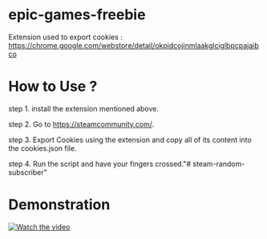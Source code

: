 # epic-games-freebie
Extension used to export cookies : https://chrome.google.com/webstore/detail/okpidcojinmlaakglciglbpcpajaibco

# How to Use ?
step 1. install the extension mentioned above.

step 2. Go to https://steamcommunity.com/. 

step 3. Export Cookies using the extension and copy all of its content into the cookies.json file.

step 4. Run the script and have your fingers crossed."# steam-random-subscriber" 

# Demonstration 

[![Watch the video](https://img.youtube.com/vi/5lWNYYwfqpE/maxresdefault.jpg)](https://youtu.be/5lWNYYwfqpE)
